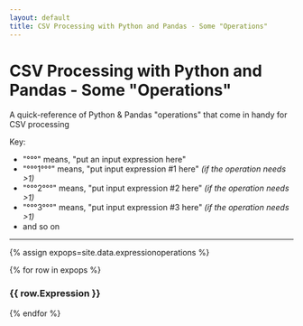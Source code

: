```yaml
---
layout: default
title: CSV Processing with Python and Pandas - Some "Operations"
---
```


# CSV Processing with Python and Pandas - Some "Operations"

A quick-reference of Python & Pandas "operations" that come in handy for CSV processing

Key:
* "°°°" means, "put an input expression here"
* "°°°1°°°" means, "put input expression #1 here" _(if the operation needs >1)_
* "°°°2°°°" means, "put input expression #2 here" _(if the operation needs >1)_
* "°°°3°°°" means, "put input expression #3 here" _(if the operation needs >1)_
* and so on


---

{% assign expops=site.data.expressionoperations %}

{% for row in expops %}
### {{ row.Expression }}
{% endfor %}
